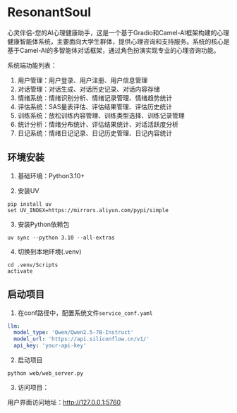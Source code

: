 # ResonantSoul 

心灵伴侣-您的AI心理健康助手，这是一个基于Gradio和Camel-AI框架构建的心理健康智能体系统，主要面向大学生群体，提供心理咨询和支持服务。系统的核心是基于Camel-AI的多智能体对话框架，通过角色扮演实现专业的心理咨询功能。

系统端功能列表：
1. 用户管理：用户登录、用户注册、用户信息管理
2. 对话管理：对话生成、对话历史记录、对话内容存储
3. 情绪系统：情绪识别分析、情绪记录管理、情绪趋势统计
4. 评估系统：SAS量表评估、评估结果管理、评估历史统计
5. 训练系统：放松训练内容管理、训练类型选择、训练记录管理
6. 统计分析：情绪分布统计、评估结果统计、对话活跃度分析
7. 日记系统：情绪日记记录、日记历史管理、日记内容统计


## 环境安装

1. 基础环境：Python3.10+

2. 安装UV
```shell
pip install uv
set UV_INDEX=https://mirrors.aliyun.com/pypi/simple
```

3. 安装Python依赖包
```shell
uv sync --python 3.10 --all-extras
```

4. 切换到本地环境(.venv)
```shell
cd .venv/Scripts
activate
```

## 启动项目
1. 在conf路径中，配置系统文件`service_conf.yaml`

```yaml
llm:
  model_type: 'Qwen/Qwen2.5-7B-Instruct'
  model_url: 'https://api.siliconflow.cn/v1/'
  api_key: 'your-api-key'
```

2. 启动项目

```shell
python web/web_server.py
```

3. 访问项目：

用户界面访问地址：http://127.0.0.1:5760